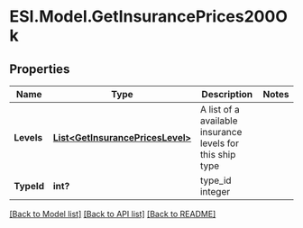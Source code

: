 # ESI.Model.GetInsurancePrices200Ok
## Properties

Name | Type | Description | Notes
------------ | ------------- | ------------- | -------------
**Levels** | [**List&lt;GetInsurancePricesLevel&gt;**](GetInsurancePricesLevel.md) | A list of a available insurance levels for this ship type | 
**TypeId** | **int?** | type_id integer | 

[[Back to Model list]](../README.md#documentation-for-models) [[Back to API list]](../README.md#documentation-for-api-endpoints) [[Back to README]](../README.md)

